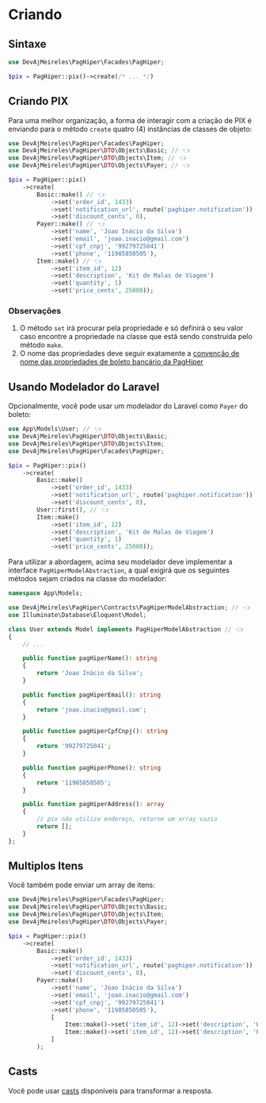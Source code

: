 # Criando

## Sintaxe

```php
use DevAjMeireles\PagHiper\Facades\PagHiper;

$pix = PagHiper::pix()->create(/* ... */)
```

## Criando PIX

Para uma melhor organização, a forma de interagir com a criação de PIX é enviando para o método `create` quatro (4) instâncias de classes de objeto:

```php
use DevAjMeireles\PagHiper\Facades\PagHiper;
use DevAjMeireles\PagHiper\DTO\Objects\Basic; // 👈
use DevAjMeireles\PagHiper\DTO\Objects\Item; // 👈
use DevAjMeireles\PagHiper\DTO\Objects\Payer; // 👈

$pix = PagHiper::pix()
    ->create(
        Basic::make() // 👈
            ->set('order_id', 1433) 
            ->set('notification_url', route('paghiper.notification')) 
            ->set('discount_cents', 0),
        Payer::make() // 👈
            ->set('name', 'Joao Inácio da Silva') 
            ->set('email', 'joao.inacio@gmail.com') 
            ->set('cpf_cnpj', '99279725041') 
            ->set('phone', '11985850505'),
        Item::make() // 👈
            ->set('item_id', 12) 
            ->set('description', 'Kit de Malas de Viagem') 
            ->set('quantity', 1) 
            ->set('price_cents', 25000));
```

### Observações

1. O método `set` irá procurar pela propriedade e só definirá o seu valor caso encontre a propriedade na classe que está sendo construída pelo método `make`.
2. O nome das propriedades deve seguir exatamente a <a href="https://dev.paghiper.com/reference/especificacoes-dos-campos-que-devem-ser-enviados-na-requisicao-boleto" target="_blank">convenção de nome das propriedades de boleto bancário da PagHiper</a>

## Usando Modelador do Laravel

Opcionalmente, você pode usar um modelador do Laravel como `Payer` do boleto:

```php
use App\Models\User; // 👈
use DevAjMeireles\PagHiper\DTO\Objects\Basic;
use DevAjMeireles\PagHiper\DTO\Objects\Item;
use DevAjMeireles\PagHiper\Facades\PagHiper;

$pix = PagHiper::pix()
    ->create(
        Basic::make()
            ->set('order_id', 1433) 
            ->set('notification_url', route('paghiper.notification')) 
            ->set('discount_cents', 0),
        User::first(), // 👈
        Item::make()
            ->set('item_id', 12) 
            ->set('description', 'Kit de Malas de Viagem') 
            ->set('quantity', 1) 
            ->set('price_cents', 25000));
```

Para utilizar a abordagem, acima seu modelador deve implementar a interface `PagHiperModelAbstraction`, a qual exigirá que os seguintes métodos sejam criados na classe do modelador:

```php
namespace App\Models;

use DevAjMeireles\PagHiper\Contracts\PagHiperModelAbstraction; // 👈
use Illuminate\Database\Eloquent\Model;

class User extends Model implements PagHiperModelAbstraction // 👈
{
    // ...

    public function pagHiperName(): string
    {
        return 'Joao Inácio da Silva';
    }

    public function pagHiperEmail(): string
    {
        return 'joao.inacio@gmail.com';
    }

    public function pagHiperCpfCnpj(): string
    {
        return '99279725041';
    }

    public function pagHiperPhone(): string
    {
        return '11985850505';
    }

    public function pagHiperAddress(): array
    {
        // pix não utiliza endereço, retorne um array vazio
        return [];
    }
};
```

## Multiplos Itens

Você também pode enviar um array de itens:

```php
use DevAjMeireles\PagHiper\Facades\PagHiper;
use DevAjMeireles\PagHiper\DTO\Objects\Basic;
use DevAjMeireles\PagHiper\DTO\Objects\Item;
use DevAjMeireles\PagHiper\DTO\Objects\Payer;

$pix = PagHiper::pix()
    ->create(
        Basic::make()
            ->set('order_id', 1433) 
            ->set('notification_url', route('paghiper.notification')) 
            ->set('discount_cents', 0),
        Payer::make()
            ->set('name', 'Joao Inácio da Silva') 
            ->set('email', 'joao.inacio@gmail.com') 
            ->set('cpf_cnpj', '99279725041') 
            ->set('phone', '11985850505'),
            [
                Item::make()->set('item_id', 12)->set('description', 'Kit de Malas de Viagem')->set('quantity', 1)->set('price_cents', 25000), 
                Item::make()->set('item_id', 12)->set('description', 'Protetor de Malas (100x100)')->set('quantity', 3)->set('price_cents', 3550), 
            ]   
        );
```

## Casts

Você pode usar [casts](../utilidades/casts.md) disponíveis para transformar a resposta.
